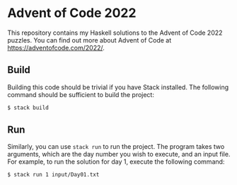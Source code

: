 # Advent of Code 2022

This repository contains my Haskell solutions to the Advent of Code 2022
puzzles. You can find out more about Advent of Code at
https://adventofcode.com/2022/.

## Build

Building this code should be trivial if you have Stack installed. The following
command should be sufficient to build the project:

```bash
$ stack build
```

## Run

Similarly, you can use `stack run` to run the project. The program takes two
arguments, which are the day number you wish to execute, and an input file. For
example, to run the solution for day 1, execute the following command:

```bash
$ stack run 1 input/Day01.txt
```
